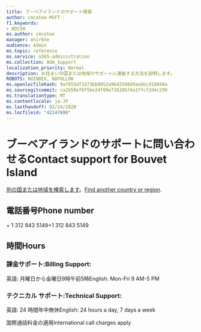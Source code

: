 ```yaml
---
title: ブーベアイランドのサポート情報
author: cmcatee-MSFT
f1.keywords:
- NOCSH
ms.author: cmcatee
manager: mnirkhe
audience: Admin
ms.topic: reference
ms.service: o365-administration
ms.collection: Adm_Support
localization_priority: Normal
description: お住まいの国または地域のサポートに連絡する方法を説明します。
ROBOTS: NOINDEX, NOFOLLOW
ms.openlocfilehash: 9af055df2d73bb0052a9b42598d9aebbcd18048a
ms.sourcegitcommit: ca2b58ef8f5be24f09e73620b74a1ffcf2d4c290
ms.translationtype: MT
ms.contentlocale: ja-JP
ms.lasthandoff: 02/24/2020
ms.locfileid: "42247690"
---
```

# <a name="contact-support-for-bouvet-island"></a><span data-ttu-id="60809-103">ブーベアイランドのサポートに問い合わせる</span><span class="sxs-lookup"><span data-stu-id="60809-103">Contact support for Bouvet Island</span></span>

<span data-ttu-id="60809-104">[別の国または地域を検索します](../contact-support-for-business-products.md)。</span><span class="sxs-lookup"><span data-stu-id="60809-104">[Find another country or region](../contact-support-for-business-products.md).</span></span>

## <a name="phone-number"></a><span data-ttu-id="60809-105">電話番号</span><span class="sxs-lookup"><span data-stu-id="60809-105">Phone number</span></span>
<span data-ttu-id="60809-106">+ 1 312 843 5149</span><span class="sxs-lookup"><span data-stu-id="60809-106">+1 312 843 5149</span></span>

## <a name="hours"></a><span data-ttu-id="60809-107">時間</span><span class="sxs-lookup"><span data-stu-id="60809-107">Hours</span></span>
### <a name="billing-support"></a><span data-ttu-id="60809-108">課金サポート:</span><span class="sxs-lookup"><span data-stu-id="60809-108">Billing Support:</span></span>

<span data-ttu-id="60809-109">英語: 月曜日から金曜日9時午前5時</span><span class="sxs-lookup"><span data-stu-id="60809-109">English: Mon-Fri 9 AM-5 PM</span></span>

### <a name="technical-support"></a><span data-ttu-id="60809-110">テクニカル サポート:</span><span class="sxs-lookup"><span data-stu-id="60809-110">Technical Support:</span></span>

<span data-ttu-id="60809-111">英語: 24 時間年中無休</span><span class="sxs-lookup"><span data-stu-id="60809-111">English: 24 hours a day, 7 days a week</span></span>

<span data-ttu-id="60809-112">国際通話料金の適用</span><span class="sxs-lookup"><span data-stu-id="60809-112">International call charges apply</span></span>